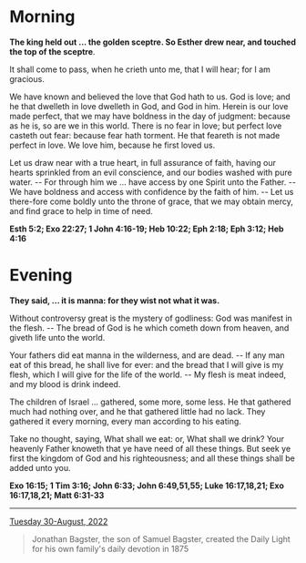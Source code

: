 # Morning

**The king held out ... the golden sceptre. So Esther drew near, and touched the top of the sceptre**.
 
It shall come to pass, when he crieth unto me, that I will hear; for I am gracious.
 
We have known and believed the love that God hath to us. God is love; and he that dwelleth in love dwelleth in God, and God in him. Herein is our love made perfect, that we may have boldness in the day of judgment: because as he is, so are we in this world. There is no fear in love; but perfect love casteth out fear: because fear hath torment. He that feareth is not made perfect in love. We love him, because he first loved us.
 
Let us draw near with a true heart, in full assurance of faith, having our hearts sprinkled from an evil conscience, and our bodies washed with pure water. -- For through him we ... have access by one Spirit unto the Father. -- We have boldness and access with confidence by the faith of him. -- Let us there-fore come boldly unto the throne of grace, that we may obtain mercy, and find grace to help in time of need.  

**Esth 5:2; Exo 22:27; 1 John 4:16-19; Heb 10:22; Eph 2:18; Eph 3:12; Heb 4:16**

# Evening

**They said, ... it is manna: for they wist not what it was.**
 
Without controversy great is the mystery of godliness: God was manifest in the flesh. -- The bread of God is he which cometh down from heaven, and giveth life unto the world.
 
Your fathers did eat manna in the wilderness, and are dead. -- If any man eat of this bread, he shall live for ever: and the bread that I will give is my flesh, which I will give for the life of the world. -- My flesh is meat indeed, and my blood is drink indeed.
 
The children of Israel ... gathered, some more, some less. He that gathered much had nothing over, and he that gathered little had no lack. They gathered it every morning, every man according to his eating.
 
Take no thought, saying, What shall we eat: or, What shall we drink? Your heavenly Father knoweth that ye have need of all these things. But seek ye first the kingdom of God and his righteousness; and all these things shall be added unto you.  

**Exo 16:15; 1 Tim 3:16; John 6:33; John 6:49,51,55; Luke 16:17,18,21; Exo 16:17,18,21; Matt 6:31-33**

---

[Tuesday 30-August, 2022](https://t.me/s/daily_light)

> Jonathan Bagster, the son of Samuel Bagster, created the Daily Light for his own family's daily devotion in 1875

